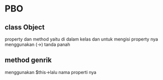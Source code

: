 # PBO
class Object
------------
property dan method yaitu di dalam kelas dan untuk mengisi property nya menggunakan (->) tanda panah

method genrik
-------------
menggunakan $this->lalu nama properti nya